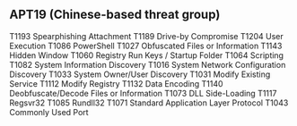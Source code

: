 APT19 (Chinese-based threat group)
----------------------------------
T1193	Spearphishing Attachment
T1189	Drive-by Compromise
T1204	User Execution
T1086	PowerShell
T1027	Obfuscated Files or Information
T1143	Hidden Window
T1060	Registry Run Keys / Startup Folder
T1064	Scripting
T1082	System Information Discovery
T1016	System Network Configuration Discovery
T1033	System Owner/User Discovery
T1031	Modify Existing Service
T1112	Modify Registry
T1132	Data Encoding
T1140	Deobfuscate/Decode Files or Information
T1073	DLL Side-Loading
T1117	Regsvr32
T1085	Rundll32
T1071	Standard Application Layer Protocol
T1043	Commonly Used Port
